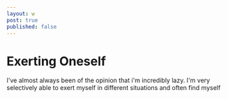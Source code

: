 ```yaml
---
layout: w
post: true
published: false
---
```

# Exerting Oneself

I've almost always been of the opinion that i'm incredibly lazy. I'm very selectively able to exert myself in different situations and often find myself
